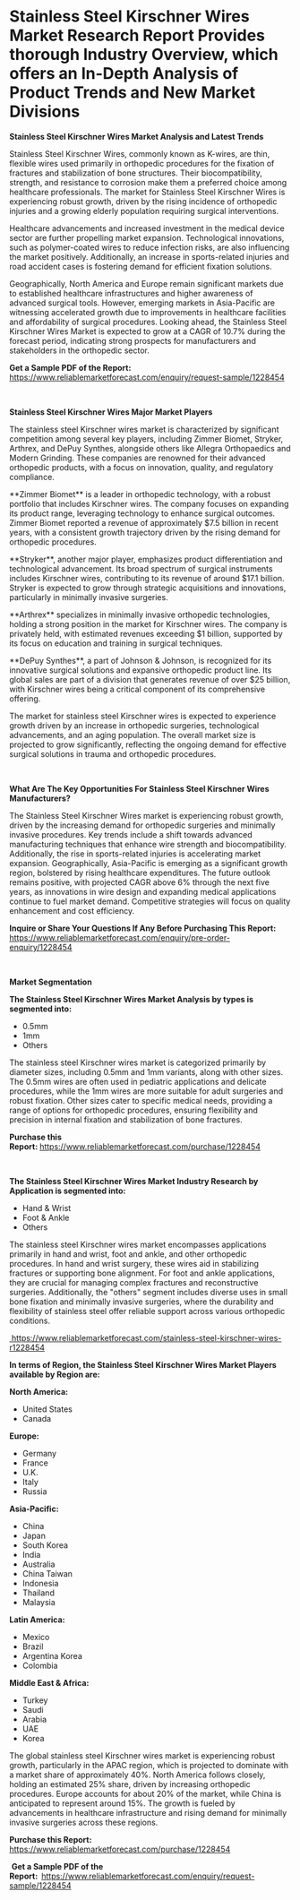 <p><h1>Stainless Steel Kirschner Wires Market Research Report Provides thorough Industry Overview, which offers an In-Depth Analysis of Product Trends and New Market Divisions</h1></p><p><strong>Stainless Steel Kirschner Wires Market Analysis and Latest Trends</strong></p>
<p><p>Stainless Steel Kirschner Wires, commonly known as K-wires, are thin, flexible wires used primarily in orthopedic procedures for the fixation of fractures and stabilization of bone structures. Their biocompatibility, strength, and resistance to corrosion make them a preferred choice among healthcare professionals. The market for Stainless Steel Kirschner Wires is experiencing robust growth, driven by the rising incidence of orthopedic injuries and a growing elderly population requiring surgical interventions.</p><p>Healthcare advancements and increased investment in the medical device sector are further propelling market expansion. Technological innovations, such as polymer-coated wires to reduce infection risks, are also influencing the market positively. Additionally, an increase in sports-related injuries and road accident cases is fostering demand for efficient fixation solutions.</p><p>Geographically, North America and Europe remain significant markets due to established healthcare infrastructures and higher awareness of advanced surgical tools. However, emerging markets in Asia-Pacific are witnessing accelerated growth due to improvements in healthcare facilities and affordability of surgical procedures. Looking ahead, the Stainless Steel Kirschner Wires Market is expected to grow at a CAGR of 10.7% during the forecast period, indicating strong prospects for manufacturers and stakeholders in the orthopedic sector.</p></p>
<p><strong>Get a Sample PDF of the Report:&nbsp;</strong> <a href="https://www.reliablemarketforecast.com/enquiry/request-sample/1228454?utm_campaign=3203&utm_medium=2&utm_source=Github&utm_content=ia&utm_term=14042025&utm_id=stainless-steel-kirschner-wires">https://www.reliablemarketforecast.com/enquiry/request-sample/1228454</a></p>
<p>&nbsp;</p>
<p><strong>Stainless Steel Kirschner Wires Major Market Players</strong></p>
<p><p>The stainless steel Kirschner wires market is characterized by significant competition among several key players, including Zimmer Biomet, Stryker, Arthrex, and DePuy Synthes, alongside others like Allegra Orthopaedics and Modern Grinding. These companies are renowned for their advanced orthopedic products, with a focus on innovation, quality, and regulatory compliance.</p><p>**Zimmer Biomet** is a leader in orthopedic technology, with a robust portfolio that includes Kirschner wires. The company focuses on expanding its product range, leveraging technology to enhance surgical outcomes. Zimmer Biomet reported a revenue of approximately $7.5 billion in recent years, with a consistent growth trajectory driven by the rising demand for orthopedic procedures.</p><p>**Stryker**, another major player, emphasizes product differentiation and technological advancement. Its broad spectrum of surgical instruments includes Kirschner wires, contributing to its revenue of around $17.1 billion. Stryker is expected to grow through strategic acquisitions and innovations, particularly in minimally invasive surgeries.</p><p>**Arthrex** specializes in minimally invasive orthopedic technologies, holding a strong position in the market for Kirschner wires. The company is privately held, with estimated revenues exceeding $1 billion, supported by its focus on education and training in surgical techniques.</p><p>**DePuy Synthes**, a part of Johnson & Johnson, is recognized for its innovative surgical solutions and expansive orthopedic product line. Its global sales are part of a division that generates revenue of over $25 billion, with Kirschner wires being a critical component of its comprehensive offering.</p><p>The market for stainless steel Kirschner wires is expected to experience growth driven by an increase in orthopedic surgeries, technological advancements, and an aging population. The overall market size is projected to grow significantly, reflecting the ongoing demand for effective surgical solutions in trauma and orthopedic procedures.</p></p>
<p>&nbsp;</p>
<p><strong>What Are The Key Opportunities For Stainless Steel Kirschner Wires Manufacturers?</strong></p>
<p><p>The Stainless Steel Kirschner Wires market is experiencing robust growth, driven by the increasing demand for orthopedic surgeries and minimally invasive procedures. Key trends include a shift towards advanced manufacturing techniques that enhance wire strength and biocompatibility. Additionally, the rise in sports-related injuries is accelerating market expansion. Geographically, Asia-Pacific is emerging as a significant growth region, bolstered by rising healthcare expenditures. The future outlook remains positive, with projected CAGR above 6% through the next five years, as innovations in wire design and expanding medical applications continue to fuel market demand. Competitive strategies will focus on quality enhancement and cost efficiency.</p></p>
<p><strong>Inquire or Share Your Questions If Any Before Purchasing This Report:</strong> <a href="https://www.reliablemarketforecast.com/enquiry/pre-order-enquiry/1228454?utm_campaign=3203&utm_medium=2&utm_source=Github&utm_content=ia&utm_term=14042025&utm_id=stainless-steel-kirschner-wires">https://www.reliablemarketforecast.com/enquiry/pre-order-enquiry/1228454</a></p>
<p>&nbsp;</p>
<p><strong>Market Segmentation</strong></p>
<p><strong>The Stainless Steel Kirschner Wires Market Analysis by types is segmented into:</strong></p>
<p><ul><li>0.5mm</li><li>1mm</li><li>Others</li></ul></p>
<p><p>The stainless steel Kirschner wires market is categorized primarily by diameter sizes, including 0.5mm and 1mm variants, along with other sizes. The 0.5mm wires are often used in pediatric applications and delicate procedures, while the 1mm wires are more suitable for adult surgeries and robust fixation. Other sizes cater to specific medical needs, providing a range of options for orthopedic procedures, ensuring flexibility and precision in internal fixation and stabilization of bone fractures.</p></p>
<p><strong>Purchase this Report:&nbsp;</strong><a href="https://www.reliablemarketforecast.com/purchase/1228454?utm_campaign=3203&utm_medium=2&utm_source=Github&utm_content=ia&utm_term=14042025&utm_id=stainless-steel-kirschner-wires">https://www.reliablemarketforecast.com/purchase/1228454</a></p>
<p>&nbsp;</p>
<p><strong>The Stainless Steel Kirschner Wires Market Industry Research by Application is segmented into:</strong></p>
<p><ul><li>Hand & Wrist</li><li>Foot & Ankle</li><li>Others</li></ul></p>
<p><p>The stainless steel Kirschner wires market encompasses applications primarily in hand and wrist, foot and ankle, and other orthopedic procedures. In hand and wrist surgery, these wires aid in stabilizing fractures or supporting bone alignment. For foot and ankle applications, they are crucial for managing complex fractures and reconstructive surgeries. Additionally, the "others" segment includes diverse uses in small bone fixation and minimally invasive surgeries, where the durability and flexibility of stainless steel offer reliable support across various orthopedic conditions.</p></p>
<p><a href="https://www.reliablemarketforecast.com/stainless-steel-kirschner-wires-r1228454?utm_campaign=3203&utm_medium=2&utm_source=Github&utm_content=ia&utm_term=14042025&utm_id=stainless-steel-kirschner-wires">&nbsp;https://www.reliablemarketforecast.com/stainless-steel-kirschner-wires-r1228454</a></p>
<p><strong>In terms of Region, the Stainless Steel Kirschner Wires Market Players available by Region are:</strong></p>
<p>
    <p> <strong> North America: </strong>
        <ul>
            <li>United States</li>
            <li>Canada</li>
        </ul>
        </p> 
    <p> <strong> Europe: </strong>
        <ul>
            <li>Germany</li>
            <li>France</li>
            <li>U.K.</li>
            <li>Italy</li>
            <li>Russia</li>
        </ul>
        </p> 
    <p> <strong> Asia-Pacific: </strong>
        <ul>
            <li>China</li>
            <li>Japan</li>
            <li>South Korea</li>
            <li>India</li>
            <li>Australia</li>
            <li>China Taiwan</li>
            <li>Indonesia</li>
            <li>Thailand</li>
            <li>Malaysia</li>
        </ul>
        </p> 
    <p> <strong> Latin America: </strong>
        <ul>
            <li>Mexico</li>
            <li>Brazil</li>
            <li>Argentina Korea</li>
            <li>Colombia</li>
        </ul>
        </p> 
    <p> <strong> Middle East & Africa: </strong>
        <ul>
            <li>Turkey</li>
            <li>Saudi</li>
            <li>Arabia</li>
            <li>UAE</li>
            <li>Korea</li>
        </ul>
    </p>
    </p>
<p><p>The global stainless steel Kirschner wires market is experiencing robust growth, particularly in the APAC region, which is projected to dominate with a market share of approximately 40%. North America follows closely, holding an estimated 25% share, driven by increasing orthopedic procedures. Europe accounts for about 20% of the market, while China is anticipated to represent around 15%. The growth is fueled by advancements in healthcare infrastructure and rising demand for minimally invasive surgeries across these regions.</p></p>
<p><strong>Purchase this Report: </strong><a href="https://www.reliablemarketforecast.com/purchase/1228454?utm_campaign=3203&utm_medium=2&utm_source=Github&utm_content=ia&utm_term=14042025&utm_id=stainless-steel-kirschner-wires">https://www.reliablemarketforecast.com/purchase/1228454</a></p>
<p>&nbsp;<strong>Get a Sample PDF of the Report:&nbsp;&nbsp;</strong><a href="https://www.reliablemarketforecast.com/enquiry/request-sample/1228454?utm_campaign=3203&utm_medium=2&utm_source=Github&utm_content=ia&utm_term=14042025&utm_id=stainless-steel-kirschner-wires">https://www.reliablemarketforecast.com/enquiry/request-sample/1228454</a></p>
<p><strong></strong></p>
<p><p></p><p></p><p></p></p>